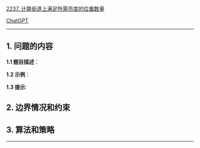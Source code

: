[2237. 计算街道上满足所需亮度的位置数量](https://leetcode.cn/problems/count-positions-on-street-with-required-brightness)

[ChatGPT](https://chat.openai.com/g/g-GsMNEr76r-c-master)

---

## 1. 问题的内容
**1.1 题目描述**：

**1.2 示例**：

**1.3 提示**:

## 2. 边界情况和约束


## 3. 算法和策略

---
